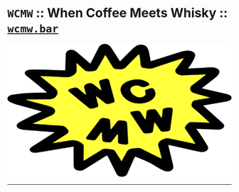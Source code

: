 # `WCMW` :: When Coffee Meets Whisky :: [`wcmw.bar`](wcmw.bar)


<img src='public/img/WCMW.svg' height='300' width="100%">

----------------------------------------------------------

<!---
# Setup
- run `npm install`

# Serve locally
- run `npm run dev`
-->